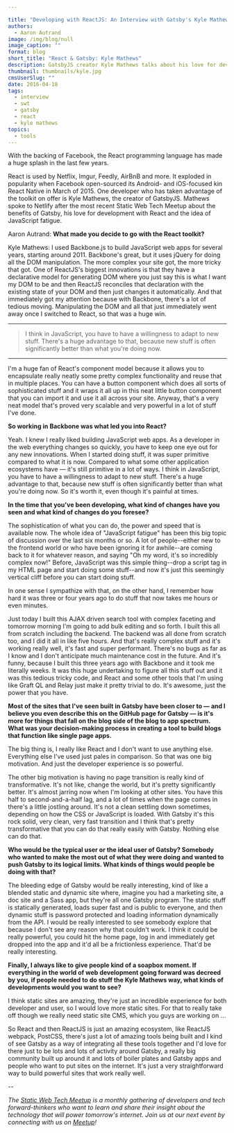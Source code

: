```yaml
---

title: "Developing with ReactJS: An Interview with Gatsby's Kyle Mathews"
authors:
  - Aaron Autrand
image: /img/blog/null
image_caption: ""
format: blog
short_title: "React & Gatsby: Kyle Mathews"
description: GatsbyJS creator Kyle Mathews talks about his love for developing with ReactJS
thumbnail: thumbnails/kyle.jpg
cmsUserSlug: ""
date: 2016-04-18
tags:
  - interview
  - swt
  - gatsby
  - react
  - kyle mathews
topics:
  - tools
---
```


With the backing of Facebook, the React programming language has made a huge splash in the last few years.

React is used by Netflix, Imgur, Feedly, AirBnB and more. It exploded in popularity when Facebook open-sourced its Android- and iOS-focused kin React Native in March of 2015. One developer who has taken advantage of the toolkit on offer is Kyle Mathews, the creator of GatsbyJS. Mathews spoke to Netlify after the most recent Static Web Tech Meetup about the benefits of Gatsby, his love for development with React and the idea of JavaScript fatigue.

<!-- excerpt -->

Aaron Autrand: **What made you decide to go with the React toolkit?**

Kyle Mathews: I used Backbone.js to build JavaScript web apps for several years, starting around 2011. Backbone's great, but it uses jQuery for doing all the DOM manipulation. The more complex your site got, the more tricky that got. One of ReactJS's biggest innovations is that they have a declarative model for generating DOM where you just say this is what I want my DOM to be and then ReactJS reconciles that declaration with the existing state of your DOM and then just changes it automatically. And that immediately got my attention because with Backbone, there's a lot of tedious moving. Manipulating the DOM and all that just immediately went away once I switched to React, so that was a huge win.

---
> I think in JavaScript, you have to have a willingness to adapt to new stuff. There's a huge advantage to that, because new stuff is often significantly better than what you're doing now.

---

I'm a huge fan of React's component model because it allows you to encapsulate really neatly some pretty complex functionality and reuse that in multiple places. You can have a button component which does all sorts of sophisticated stuff and it wraps it all up in this neat little button component that you can import it and use it all across your site. Anyway, that's a very neat model that's proved very scalable and very powerful in a lot of stuff I've done.

**So working in Backbone was what led you into React?**

Yeah. I knew I really liked building JavaScript web apps. As a developer in the web everything changes so quickly, you have to keep one eye out for any new innovations. When I started doing stuff, it was super primitive compared to what it is now. Compared to what some other application ecosystems have — it's still primitive in a lot of ways. I think in JavaScript, you have to have a willingness to adapt to new stuff. There's a huge advantage to that, because new stuff is often significantly better than what you're doing now. So it's worth it, even though it's painful at times.

**In the time that you've been developing, what kind of changes have you seen and what kind of changes do you foresee?**

The sophistication of what you can do, the power and speed that is available now. The whole idea of "JavaScript fatigue" has been this big topic of discussion over the last six months or so. A lot of people--either new to the frontend world or who have been ignoring it for awhile--are coming back to it for whatever reason, and saying "Oh my word, it's so incredibly complex now!" Before, JavaScript was this simple thing--drop a script tag in my HTML page and start doing some stuff--and now it's just this seemingly vertical cliff before you can start doing stuff.

In one sense I sympathize with that, on the other hand, I remember how hard it was three or four years ago to do stuff that now takes me hours or even minutes.

Just today I built this AJAX driven search tool with complex faceting and tomorrow morning I'm going to add bulk editing and so forth. I built this all from scratch including the backend. The backend was all done from scratch too, and I did it all in like five hours. And that's really complex stuff and it's working really well, it's fast and super performant. There's no bugs as far as I know and I don't anticipate much maintenance cost in the future. And it's funny, because I built this three years ago with Backbone and it took me literally weeks. It was this huge undertaking to figure all this stuff out and it was this tedious tricky code, and React and some other tools that I'm using like Graft QL and Relay just make it pretty trivial to do. It's awesome, just the power that you have.

**Most of the sites that I've seen built in Gatsby have been closer to — and I believe you even describe this on the GitHub page for Gatsby — is it's more for things that fall on the blog side of the blog to app spectrum. What was your decision-making process in creating a tool to build blogs that function like single page apps.**

The big thing is, I really like React and I don't want to use anything else. Everything else I've used just pales in comparison. So that was one big motivation. And just the developer experience is so powerful.

The other big motivation is having no page transition is really kind of transformative. It's not like, change the world, but it's pretty significantly better. It's almost jarring now when I'm looking at other sites. You have this half to second-and-a-half lag, and a lot of times when the page comes in there's a little jostling around. It's not a clean settling down sometimes, depending on how the CSS or JavaScript is loaded. With Gatsby it's this rock solid, very clean, very fast transition and I think that's pretty transformative that you can do that really easily with Gatsby. Nothing else can do that.

**Who would be the typical user or the ideal user of Gatsby? Somebody who wanted to make the most out of what they were doing and wanted to push Gatsby to its logical limits. What kinds of things would people be doing with that?**

The bleeding edge of Gatsby would be really interesting, kind of like a blended static and dynamic site where, imagine you had a marketing site, a doc site and a Sass app, but they're all one Gatsby program. The static stuff is statically generated, loads super fast and is public to everyone, and then dynamic stuff is password protected and loading information dynamically from the API. I would be really interested to see somebody explore that because I don't see any reason why that couldn't work. I think it could be really powerful, you could hit the home page, log in and immediately get dropped into the app and it'd all be a frictionless experience. That'd be really interesting.

**Finally, I always like to give people kind of a soapbox moment. If everything in the world of web development going forward was decreed by you, if people needed to do stuff the Kyle Mathews way, what kinds of developments would you want to see?**

I think static sites are amazing, they're just an incredible experience for both developer and user, so I would love more static sites. For that to really take off though we really need static site CMS, which you guys are working on ...

So React and then ReactJS is just an amazing ecosystem, like ReactJS webpack, PostCSS, there's just a lot of amazing tools being built and I kind of see Gatsby as a way of integrating all these tools together and I'd love for there just to be lots and lots of activity around Gatsby, a really big community built up around it and lots of boiler plates and Gatsby apps and people who want to put sites on the internet. It's just a very straightforward way to build powerful sites that work really well.

--

_The [Static Web Tech Meetup](http://www.meetup.com/sf-static-web-tech/) is a monthly gathering of developers and tech forward-thinkers who want to learn and share their insight about the technology that will power tomorrow's internet. Join us at our next event by connecting with us on [Meetup](http://www.meetup.com/sf-static-web-tech/)!_
